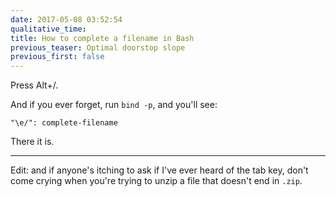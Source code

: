 ```yaml
---
date: 2017-05-08 03:52:54
qualitative_time: 
title: How to complete a filename in Bash
previous_teaser: Optimal doorstop slope
previous_first: false
---
```

Press Alt+/.

And if you ever forget, run `bind -p`, and you'll see:

    "\e/": complete-filename

There it is.

---

Edit: and if anyone's itching to ask if I've ever heard of the tab key, don't come crying when you're trying to unzip a file that doesn't end in `.zip`.
